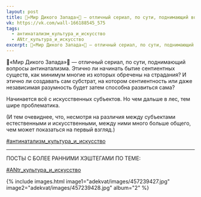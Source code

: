 ```yaml
---
layout: post
title: 🐎«Мир Дикого Запада»🐴 — отличный сериал, по сути, поднимающий вопросы антинатализма
vk: https://vk.com/wall-166188545_575
tags:
  - антинатализм_культура_и_искусство
  - ANtr_культура_и_искусство
excerpt: 🐎«Мир Дикого Запада»🐴 — отличный сериал, по сути, поднимающий вопросы антинатализма. Этично ли начинать бытие  сентиентных существ, как минимум многие из которых обречены на страдания? И этично ли создавать сам субстрат, на котором сентиентность или даже независимая разумность будет затем способна развиться сама? ...
---
```

🐎«Мир Дикого Запада»🐴 — отличный сериал, по сути, поднимающий вопросы антинатализма. Этично ли начинать бытие  сентиентных существ, как минимум многие из которых обречены на страдания? И этично ли создавать сам субстрат, на котором сентиентность или даже независимая разумность будет затем способна развиться сама?

Начинается всё с искусственных субъектов. Но чем дальше в лес, тем шире проблематика. 

(И тем очевиднее, что, несмотря на различия между субъектами естественными и искусственными, между ними много больше общего, чем может показаться на первый взгляд.)

[#антинатализм_культура_и_искусство](poisk.html#антинатализм_культура_и_искусство)

***

ПОСТЫ С БОЛЕЕ РАННИМИ ХЭШТЕГАМИ ПО ТЕМЕ:

[#ANtr_культура_и_искусство](poisk.html#ANtr_культура_и_искусство)

{% include images.html image1="adekvat/images/457239427.jpg" image2="adekvat/images/457239428.jpg" album="2" %}